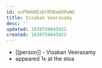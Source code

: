 ```yaml
---
id: xuP9mb0EsDrM38a6OPwWU
title: Visakan Veerasamy
desc: ''
updated: 1639759645922
created: 1639759645922
---
```



- [[person]] - Visakan Veerasamy
- appeared 1x at the stoa
